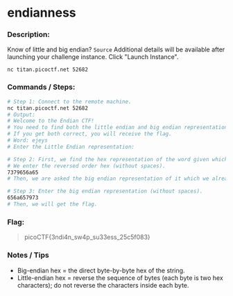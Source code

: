 # endianness

### Description:

Know of little and big endian?
`Source`
Additional details will be available after launching your challenge instance.
Click "Launch Instance".

`nc titan.picoctf.net 52682`

### Commands / Steps:

```bash
# Step 1: Connect to the remote machine.
nc titan.picoctf.net 52682
# Output: 
# Welcome to the Endian CTF!
# You need to find both the little endian and big endian representations of a word.
# If you get both correct, you will receive the flag.
# Word: ejeys
# Enter the Little Endian representation:

# Step 2: First, we find the hex representation of the word given which is "65 6a 65 79 73". That value is big endian. The little endian is the reverse order of it. 
# We enter the reversed order hex (without spaces).
7379656a65
# Then, we are asked the big endian representation of it which we already have.

# Step 3: Enter the big endian representation (without spaces).
656a657973
# Then, we will get the flag.
```

### Flag:

> picoCTF{3ndi4n_sw4p_su33ess_25c5f083}

### Notes / Tips

- Big-endian hex = the direct byte-by-byte hex of the string.
- Little-endian hex = reverse the sequence of bytes (each byte is two hex characters); do not reverse the characters inside each byte.


